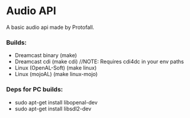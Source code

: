 # Audio API

A basic audio api made by Protofall.

### Builds:
- Dreamcast binary (make)
- Dreamcast cdi (make cdi)	//NOTE: Requires cdi4dc in your env paths
- Linux (OpenAL-Soft) (make linux)
- Linux (mojoAL) (make linux-mojo)

### Deps for PC builds:
- sudo apt-get install libopenal-dev
- sudo apt-get install libsdl2-dev

